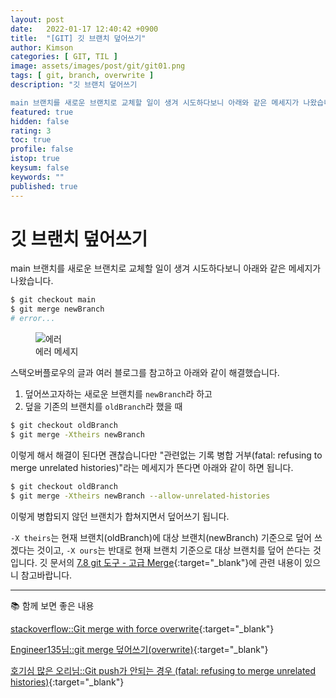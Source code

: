 ```yaml
---
layout: post
date:   2022-01-17 12:40:42 +0900
title:  "[GIT] 깃 브랜치 덮어쓰기"
author: Kimson
categories: [ GIT, TIL ]
image: assets/images/post/git/git01.png
tags: [ git, branch, overwrite ]
description: "깃 브랜치 덮어쓰기

main 브랜치를 새로운 브랜치로 교체할 일이 생겨 시도하다보니 아래와 같은 메세지가 나왔습니다."
featured: true
hidden: false
rating: 3
toc: true
profile: false
istop: true
keysum: false
keywords: ""
published: true
---
```


# 깃 브랜치 덮어쓰기

main 브랜치를 새로운 브랜치로 교체할 일이 생겨 시도하다보니 아래와 같은 메세지가 나왔습니다.

```bash
$ git checkout main
$ git merge newBranch
# error...
```

<figure class="text-center">
<span class="w-inline-block">
   <img class="w-100" src="{{site.baseurl}}/assets/images/post/covers/TIL-git.pn" alt="에러" title="에러">
   <figcaption>에러 메세지</figcaption>
</span>
</figure>

스택오버플로우의 글과 여러 블로그를 참고하고 아래와 같이 해결했습니다.

1. 덮어쓰고자하는 새로운 브랜치를 `newBranch`라 하고
2. 덮을 기존의 브랜치를 `oldBranch`라 했을 때

```bash
$ git checkout oldBranch
$ git merge -Xtheirs newBranch
```

이렇게 해서 해결이 된다면 괜찮습니다만 "관련없는 기록 병합 거부(fatal: refusing to merge unrelated histories)"라는 메세지가 뜬다면 아래와 같이 하면 됩니다.

```bash
$ git checkout oldBranch
$ git merge -Xtheirs newBranch --allow-unrelated-histories
```

이렇게 병합되지 않던 브랜치가 합쳐지면서 덮어쓰기 됩니다.

`-X theirs`는 현재 브랜치(oldBranch)에 대상 브랜치(newBranch) 기준으로 덮어 쓰겠다는 것이고, `-X ours`는 반대로 현재 브랜치 기준으로 대상 브랜치를 덮어 쓴다는 것입니다. 깃 문서의 [7.8 git 도구 - 고급 Merge](https://git-scm.com/book/ko/v2/Git-%EB%8F%84%EA%B5%AC-%EA%B3%A0%EA%B8%89-Merge){:target="_blank"}에 관련 내용이 있으니 참고바랍니다.

-----

📚 함께 보면 좋은 내용

[stackoverflow::Git merge with force overwrite](https://stackoverflow.com/questions/40517129/git-merge-with-force-overwrite){:target="_blank"}

[Engineer135님::git merge 덮어쓰기(overwrite)](https://engineer135.tistory.com/166#recentComments){:target="_blank"}

[호기심 많은 오리님::Git push가 안되는 경우 (fatal: refusing to merge unrelated histories)](https://gdtbgl93.tistory.com/63){:target="_blank"}